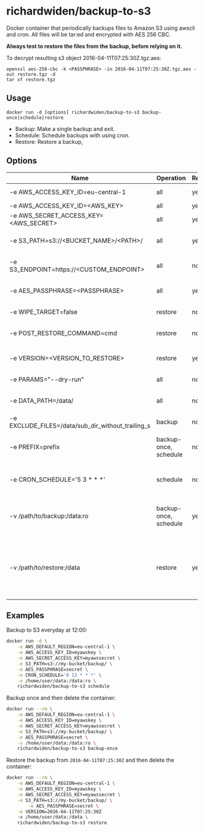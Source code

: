 # richardwiden/backup-to-s3

Docker container that periodically backups files to Amazon S3 using awscli and cron.
All files will be tar:ed and encrypted with AES 256 CBC.

**Always test to restore the files from the backup, before relying on it.**


To decrypt resulting s3 object 2016-04-11T07:25:30Z.tgz.aes:
 
 ```
openssl aes-256-cbc -k <PASSPHRASE> -in 2016-04-11T07:25:30Z.tgz.aes -out restore.tgz -d
tar xf restore.tgz
```

## Usage

```
docker run -d [options] richardwiden/backup-to-s3 backup-once|schedule|restore
```

* Backup: Make a single backup and exit.
* Schedule: Schedule backups with using cron. 
* Restore: Restore a backup, 

## Options

| Name                                                | Operation        | Required | Description |
| -------------------------------------------------  | ----------------- | --------- | --------------------------- |
| -e AWS_ACCESS_KEY_ID=eu-central-1                  | all                   | yes |  Endpoint region (ideally where bucket is located)  |
| -e AWS_ACCESS_KEY_ID=&lt;AWS_KEY&gt;               | all                   | yes |  Your AWS key  |
| -e AWS_SECRET_ACCESS_KEY=&lt;AWS_SECRET&gt;        | all                   | yes | Your AWS secret |
| -e S3_PATH=s3://&lt;BUCKET_NAME&gt;/&lt;PATH&gt;/  | all                   | yes | S3 Bucket name and path. Should end with trailing slash. | 
| -e S3_ENDPOINT=https://&lt;CUSTOM_ENDPOINT&gt;     | all                   | no  | Custom endpoint for example minio or other provider than amazon
| -e AES_PASSPHRASE=&lt;PASSPHRASE&gt;               | all                   | yes | Passphrase to generate AES-256-CBC encryption keys with. 
| -e WIPE_TARGET=false                               | restore               | no | Delete contents of target directory before restoring.
| -e POST_RESTORE_COMMAND=cmd                        | restore               | no | Command to run (in the container) after successfully restoring.
| -e VERSION=&lt;VERSION_TO_RESTORE&gt;              | restore               | yes | The version to restore, must be the full s3 object name without the `tgz.aes` suffix. | 
| -e PARAMS="--dry-run"                              | all                   | no  | Parameters to pass to the s3 command. [(full list here)](http://docs.aws.amazon.com/cli/latest/reference/s3/cp.html) | 
| -e DATA_PATH=/data/                                | all                   | no  | Container's data folder. Default is `/data/`. Should end with trailing slash. |
| -e EXCLUDE_FILES=/data/sub_dir_without_trailing_s  | backup                | no  | Passed to tar as --exclude="$EXCLUDE_FILES"
| -e PREFIX=prefix                                   | backup-once, schedule | no  | Prefix to encrypted tgz file name. The basename is a date stamp with a tgz.aes suffix | 
| -e CRON_SCHEDULE='5 3 \* \* \*'                    | schedule              | no  | Specifies when cron job runs, see [format](http://en.wikipedia.org/wiki/Cron). Default is 5 3 \* \* \*, runs every night at 03:05 |
| -v /path/to/backup:/data:ro                        | backup-once, schedule | yes | Mount target local folder to container's data folder. Content of this folder will be tar:ed, encrypted and uploaded to the S3 bucket. | 
| -v /path/to/restore:/data                          | restore               | yes | Mount target local folder to container's data folder. The restored files from the S3 bucket will overwrite all files in the /path/to/restore folder. Note that the folder will not be emptied first, leaving any no overwritten files as is. |


## Examples
 
Backup to S3 everyday at 12:00:

```bash
docker run -d \
	-e AWS_DEFAULT_REGION=eu-central-1 \
	-e AWS_ACCESS_KEY_ID=myawskey \
	-e AWS_SECRET_ACCESS_KEY=myawssecret \
	-e S3_PATH=s3://my-bucket/backup/ \
	-e AES_PASSPHRASE=secret \
	-e CRON_SCHEDULE='0 12 * * *' \
	-v /home/user/data:/data:ro \
	richardwiden/backup-to-s3 schedule
```


Backup once and then delete the container:

```bash
docker run --rm \
	-e AWS_DEFAULT_REGION=eu-central-1 \
	-e AWS_ACCESS_KEY_ID=myawskey \
	-e AWS_SECRET_ACCESS_KEY=myawssecret \
	-e S3_PATH=s3://my-bucket/backup/ \
	-e AES_PASSPHRASE=secret \
	-v /home/user/data:/data:ro \
	richardwiden/backup-to-s3 backup-once
```

Restore the backup from `2016-04-11T07:25:30Z` and then delete the container:

```bash
docker run --rm \
	-e AWS_DEFAULT_REGION=eu-central-1 \
	-e AWS_ACCESS_KEY_ID=myawskey \
	-e AWS_SECRET_ACCESS_KEY=myawssecret \
	-e S3_PATH=s3://my-bucket/backup/ \
		-e AES_PASSPHRASE=secret \
	-e VERSION=2016-04-11T07:25:30Z
	-v /home/user/data:/data \
	richardwiden/backup-to-s3 restore
```     
        
